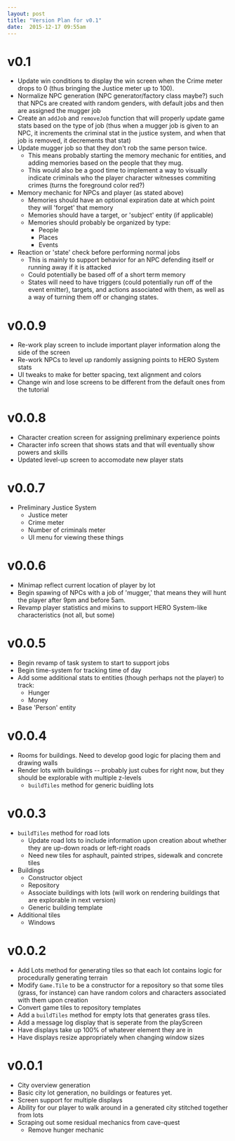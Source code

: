 ```yaml
---
layout: post
title: "Version Plan for v0.1"
date:  2015-12-17 09:55am
---
```


# v0.1

* Update win conditions to display the win screen when the Crime meter drops to 0 (thus bringing the Justice meter up to 100).
* Normalize NPC generation (NPC generator/factory class maybe?) such that NPCs are created with random genders, with default jobs and then are assigned the mugger job
* Create an `addJob` and `removeJob` function that will properly update game stats based on the type of job (thus when a mugger job is given to an NPC, it increments the criminal stat in the justice system, and when that job is removed, it decrements that stat)
* Update mugger job so that they don't rob the same person twice.
  * This means probably starting the memory mechanic for entities, and adding memories based on the people that they mug.
  * This would also be a good time to implement a way to visually indicate criminals who the player character witnesses commiting crimes (turns the foreground color red?)
* Memory mechanic for NPCs and player (as stated above)
  * Memories should have an optional expiration date at which point they will 'forget' that memory
  * Memories should have a target, or 'subject' entity (if applicable)
  * Memories should probably be organized by type:
    * People
    * Places
    * Events
* Reaction or 'state' check before performing normal jobs
  * This is mainly to support behavior for an NPC defending itself or running away if it is attacked
  * Could potentially be based off of a short term memory
  * States will need to have triggers (could potentially run off of the event emitter), targets, and actions associated with them, as well as a way of turning them off or changing states.

# v0.0.9

* Re-work play screen to include important player information along the side of the screen
* Re-work NPCs to level up randomly assigning points to HERO System stats
* UI tweaks to make for better spacing, text alignment and colors
* Change win and lose screens to be different from the default ones from the tutorial

# v0.0.8

* Character creation screen for assigning preliminary experience points
* Character info screen that shows stats and that will eventually show powers and skills 
* Updated level-up screen to accomodate new player stats

# v0.0.7

* Preliminary Justice System
  * Justice meter
  * Crime meter
  * Number of criminals meter
  * UI menu for viewing these things

# v0.0.6

* Minimap reflect current location of player by lot
* Begin spawing of NPCs with a job of 'mugger,' that means they will hunt the player after 9pm and before 5am.
* Revamp player statistics and mixins to support HERO System-like characteristics (not all, but some)

# v0.0.5

* Begin revamp of task system to start to support jobs
* Begin time-system for tracking time of day
* Add some additional stats to entities (though perhaps not the player) to track:
  * Hunger
  * Money
* Base 'Person' entity

# v0.0.4

* Rooms for buildings. Need to develop good logic for placing them and drawing walls
* Render lots with buildings -- probably just cubes for right now, but they should be explorable with multiple z-levels
  * `buildTiles` method for generic buidling lots

# v0.0.3

* `buildTiles` method for road lots
  * Update road lots to include information upon creation about whether they are up-down roads or left-right roads
  * Need new tiles for asphault, painted stripes, sidewalk and concrete tiles
* Buildings
  * Constructor object
  * Repository
  * Associate buildings with lots (will work on rendering buildings that are explorable in next version)
  * Generic building template
* Additional tiles
  * Windows

# v0.0.2

* Add Lots method for generating tiles so that each lot contains logic for procedurally generating terrain
* Modify `Game.Tile` to be a constructor for a repository so that some tiles (grass, for instance) can have random colors and characters associated with them upon creation
* Convert game tiles to repository templates
* Add a `buildTiles` method for empty lots that generates grass tiles.
* Add a message log display that is seperate from the playScreen
* Have displays take up 100% of whatever element they are in
* Have displays resize appropriately when changing window sizes

# v0.0.1

* City overview generation
* Basic city lot generation, no buildings or features yet.
* Screen support for multiple displays
* Ability for our player to walk around in a generated city stitched together from lots
* Scraping out some residual mechanics from cave-quest
  * Remove hunger mechanic
